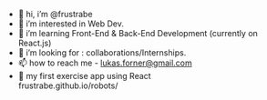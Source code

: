 - 👋 hi, i’m @frustrabe
- 👀 i’m interested in Web Dev.
- 🌱 i’m learning Front-End & Back-End Development (currently on React.js)
- 💞️ i’m looking for : collaborations/Internships.
- 📫 how to reach me - lukas.forner@gmail.com
- 🔗 my first exercise app using React   
      frustrabe.github.io/robots/

<!---
frustrabe/frustrabe is a ✨ special ✨ repository because its `README.md` (this file) appears on your GitHub profile.
You can click the Preview link to take a look at your changes.
--->
